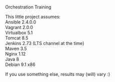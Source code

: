 #
Orchestration Training

This little project assumes:
<br>  Ansible 2.4.0.0
<br>  Vagrant 2.0.0
<br>  Virtualbox 5.1
<br>  Tomcat 8.5
<br>  Jenkins 2.73 (LTS channel at the time)
<br>  Maven 3.5
<br>  Nginx 1.12
<br>  Java 8
<br>  Debian 9.1 x86

If you use something else, results may (will) vary :)
